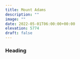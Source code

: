 ```yaml
---
title: Mount Adams 
description: ""
image: ""
date: 2022-05-01T06:00:00+00:00
elevation: 5774
draft: false
---
```

### Heading 

